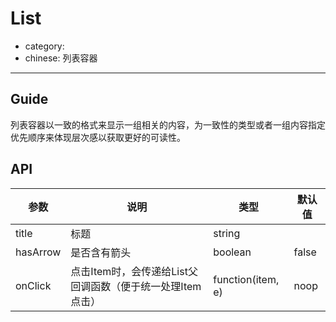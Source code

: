 # List

- category: 
- chinese: 列表容器

---

## Guide

列表容器以一致的格式来显示一组相关的内容，为一致性的类型或者一组内容指定优先顺序来体现层次感以获取更好的可读性。

## API

| 参数       | 说明                                  | 类型                | 默认值   |
| -------- | ----------------------------------- | ----------------- | ----- |
| title    | 标题                                  | string            |       |
| hasArrow | 是否含有箭头                              | boolean           | false |
| onClick  | 点击Item时，会传递给List父回调函数（便于统一处理Item点击） | function(item, e) | noop  |